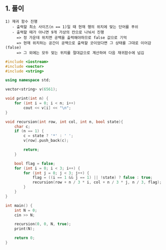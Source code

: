   ## 1. 풀이 
    1) 재귀 함수 진행
       - 출력할 최소 사이즈(n == 1)일 때 현재 행의 위치에 맞는 단어를 푸쉬
       - 출력할 때가 아니면 9개 가상의 칸으로 나눠서 진행
         => 정 가운데 위치면 공백을 출력해야하므로 false 값으로 기억
         => 현재 위치하는 공간이 공백으로 출력할 곳이었다면 그 상태를 그대로 이어감(false)
         => 그 외에는 모두 맞는 위치를 절대값으로 계산하여 다음 재귀함수에 넘김


```c++
#include <iostream>
#include <vector>
#include <string>

using namespace std;

vector<string> v(6561);

void print(int n) {
	for (int i = 0; i < n; i++)
		cout << v[i] << "\n";
}

void recursion(int row, int col, int n, bool state){
	char c;
	if (n == 1) {
		c = state ? '*' : ' ';
		v[row].push_back(c);

		return;
	}

	bool flag = false;
	for (int i = 0; i < 3; i++) {
		for (int j = 0; j < 3; j++) {
			flag = ((i == 1 && j == 1) || !state) ? false : true;
			recursion(row + n / 3 * i, col + n / 3 * j, n / 3, flag);
		}
	}
}

int main() {
    int N = 0;
    cin >> N;

    recursion(0, 0, N, true);
    print(N);

    return 0;
}
```
